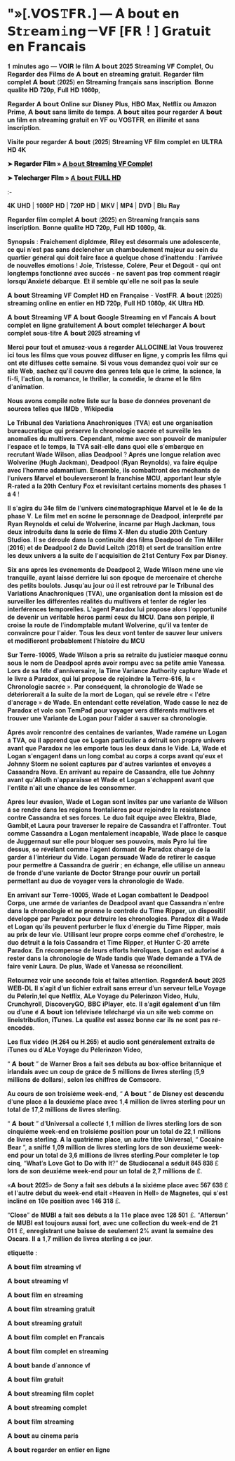 # "»[.𝗩𝗢𝗦𝚃𝗙𝗥．] — 𝗔̀ 𝗯𝗼𝘂𝘁 𝗲𝗻 𝗦𝘁𝚛𝗲𝗮𝗺𝚒𝗻𝗴－𝗩𝗙 [𝗙𝗥！] 𝗚𝗿𝗮𝘁𝘂𝗶𝘁 𝗲𝗻 𝗙𝗿𝗮𝗻𝗰𝗮𝗶𝘀

𝟏 𝐦𝐢𝐧𝐮𝐭𝐞𝐬 𝐚𝐠𝐨 — 𝐕𝐎𝐈𝐑 𝐥𝐞 𝐟𝐢𝐥𝐦 𝗔̀ 𝗯𝗼𝘂𝘁 𝟐𝟎𝟐𝟓 𝐒𝐭𝐫𝐞𝐚𝐦𝐢𝐧𝐠 𝐕𝐅 𝐂𝐨𝐦𝐩𝐥𝐞𝐭, 𝐎𝐮 𝐑𝐞𝐠𝐚𝐫𝐝𝐞𝐫 𝐝𝐞𝐬 𝐅𝐢𝐥𝐦𝐬 𝐝𝐞 𝗔̀ 𝗯𝗼𝘂𝘁 𝐞𝐧 𝐬𝐭𝐫𝐞𝐚𝐦𝐢𝐧𝐠 𝐠𝐫𝐚𝐭𝐮𝐢𝐭. 𝐑𝐞𝐠𝐚𝐫𝐝𝐞𝐫 𝐟𝐢𝐥𝐦 𝐜𝐨𝐦𝐩𝐥𝐞𝐭 𝗔̀ 𝗯𝗼𝘂𝘁 (𝟐𝟎𝟐𝟓) 𝐞𝐧 𝐒𝐭𝐫𝐞𝐚𝐦𝐢𝐧𝐠 𝐟𝐫𝐚𝐧𝐜̧𝐚𝐢𝐬 𝐬𝐚𝐧𝐬 𝐢𝐧𝐬𝐜𝐫𝐢𝐩𝐭𝐢𝐨𝐧. 𝐁𝐨𝐧𝐧𝐞 𝐪𝐮𝐚𝐥𝐢𝐭𝐞 𝐇𝐃 𝟕𝟐𝟎𝐩, 𝐅𝐮𝐥𝐥 𝐇𝐃 𝟏𝟎𝟖𝟎𝐩,

𝐑𝐞𝐠𝐚𝐫𝐝𝐞𝐫 𝗔̀ 𝗯𝗼𝘂𝘁 𝐎𝐧𝐥𝐢𝐧𝐞 𝐬𝐮𝐫 𝐃𝐢𝐬𝐧𝐞𝐲 𝐏𝐥𝐮𝐬, 𝐇𝐁𝐎 𝐌𝐚𝐱, 𝐍𝐞𝐭𝐟𝐥𝐢𝐱 𝐨𝐮 𝐀𝐦𝐚𝐳𝐨𝐧 𝐏𝐫𝐢𝐦𝐞, 𝗔̀ 𝗯𝗼𝘂𝘁 𝐬𝐚𝐧𝐬 𝐥𝐢𝐦𝐢𝐭𝐞 𝐝𝐞 𝐭𝐞𝐦𝐩𝐬. 𝗔̀ 𝗯𝗼𝘂𝘁 𝐬𝐢𝐭𝐞𝐬 𝐩𝐨𝐮𝐫 𝐫𝐞𝐠𝐚𝐫𝐝𝐞𝐫 𝗔̀ 𝗯𝗼𝘂𝘁 𝐮𝐧 𝐟𝐢𝐥𝐦 𝐞𝐧 𝐬𝐭𝐫𝐞𝐚𝐦𝐢𝐧𝐠 𝐠𝐫𝐚𝐭𝐮𝐢𝐭 𝐞𝐧 𝐕𝐅 𝐨𝐮 𝐕𝐎𝐒𝐓𝐅𝐑, 𝐞𝐧 𝐢𝐥𝐥𝐢𝐦𝐢𝐭𝐞́ 𝐞𝐭 𝐬𝐚𝐧𝐬 𝐢𝐧𝐬𝐜𝐫𝐢𝐩𝐭𝐢𝐨𝐧.

𝐕𝐢𝐬𝐢𝐭𝐞 𝐩𝐨𝐮𝐫 𝐫𝐞𝐠𝐚𝐫𝐝𝐞𝐫 𝗔̀ 𝗯𝗼𝘂𝘁 (𝟐𝟎𝟐𝟓) 𝐒𝐭𝐫𝐞𝐚𝐦𝐢𝐧𝐠 𝐕𝐅 𝐟𝐢𝐥𝐦 𝐜𝐨𝐦𝐩𝐥𝐞𝐭 𝐞𝐧 𝐔𝐋𝐓𝐑𝐀 𝐇𝐃 𝟒𝐊

**➤ 𝐑𝐞𝐠𝐚𝐫𝐝𝐞𝐫 𝐅𝐢𝐥𝐦 » [𝗔̀ 𝗯𝗼𝘂𝘁 𝐒𝐭𝐫𝐞𝐚𝐦𝐢𝐧𝐠 𝐕𝐅 𝐂𝐨𝐦𝐩𝐥𝐞𝐭](https://t.co/lz8lwxPU7K)**

**➤ 𝐓𝐞𝐥𝐞𝐜𝐡𝐚𝐫𝐠𝐞𝐫 𝐅𝐢𝐥𝐦 » [𝗔̀ 𝗯𝗼𝘂𝘁 𝐅𝐔𝐋𝐋 𝐇𝐃](https://t.co/lz8lwxPU7K)**

:-

𝟒𝐊 𝐔𝐇𝐃 | 𝟏𝟎𝟖𝟎𝐏 𝐇𝐃 | 𝟕𝟐𝟎𝐏 𝐇𝐃 | 𝐌𝐊𝐕 | 𝐌𝐏𝟒 | 𝐃𝐕𝐃 | 𝐁𝐥𝐮 𝐑𝐚𝐲

𝐑𝐞𝐠𝐚𝐫𝐝𝐞𝐫 𝐟𝐢𝐥𝐦 𝐜𝐨𝐦𝐩𝐥𝐞𝐭 𝗔̀ 𝗯𝗼𝘂𝘁 (𝟐𝟎𝟐𝟓) 𝐞𝐧 𝐒𝐭𝐫𝐞𝐚𝐦𝐢𝐧𝐠 𝐟𝐫𝐚𝐧𝐜̧𝐚𝐢𝐬 𝐬𝐚𝐧𝐬 𝐢𝐧𝐬𝐜𝐫𝐢𝐩𝐭𝐢𝐨𝐧. 𝐁𝐨𝐧𝐧𝐞 𝐪𝐮𝐚𝐥𝐢𝐭𝐞 𝐇𝐃 𝟕𝟐𝟎𝐩, 𝐅𝐮𝐥𝐥 𝐇𝐃 𝟏𝟎𝟖𝟎𝐩, 𝟒𝐤.

𝐒𝐲𝐧𝐨𝐩𝐬𝐢𝐬 : 𝐅𝐫𝐚𝐢𝐜𝐡𝐞𝐦𝐞𝐧𝐭 𝐝𝐢𝐩𝐥𝐨̂𝐦𝐞́𝐞, 𝐑𝐢𝐥𝐞𝐲 𝐞𝐬𝐭 𝐝𝐞́𝐬𝐨𝐫𝐦𝐚𝐢𝐬 𝐮𝐧𝐞 𝐚𝐝𝐨𝐥𝐞𝐬𝐜𝐞𝐧𝐭𝐞, 𝐜𝐞 𝐪𝐮𝐢 𝐧’𝐞𝐬𝐭 𝐩𝐚𝐬 𝐬𝐚𝐧𝐬 𝐝𝐞́𝐜𝐥𝐞𝐧𝐜𝐡𝐞𝐫 𝐮𝐧 𝐜𝐡𝐚𝐦𝐛𝐨𝐮𝐥𝐞𝐦𝐞𝐧𝐭 𝐦𝐚𝐣𝐞𝐮𝐫 𝐚𝐮 𝐬𝐞𝐢𝐧 𝐝𝐮 𝐪𝐮𝐚𝐫𝐭𝐢𝐞𝐫 𝐠𝐞́𝐧𝐞́𝐫𝐚𝐥 𝐪𝐮𝐢 𝐝𝐨𝐢𝐭 𝐟𝐚𝐢𝐫𝐞 𝐟𝐚𝐜𝐞 𝐚̀ 𝐪𝐮𝐞𝐥𝐪𝐮𝐞 𝐜𝐡𝐨𝐬𝐞 𝐝’𝐢𝐧𝐚𝐭𝐭𝐞𝐧𝐝𝐮 : 𝐥’𝐚𝐫𝐫𝐢𝐯𝐞́𝐞 𝐝𝐞 𝐧𝐨𝐮𝐯𝐞𝐥𝐥𝐞𝐬 𝐞́𝐦𝐨𝐭𝐢𝐨𝐧𝐬 ! 𝐉𝐨𝐢𝐞, 𝐓𝐫𝐢𝐬𝐭𝐞𝐬𝐬𝐞, 𝐂𝐨𝐥𝐞̀𝐫𝐞, 𝐏𝐞𝐮𝐫 𝐞𝐭 𝐃𝐞́𝐠𝐨𝐮̂𝐭 - 𝐪𝐮𝐢 𝐨𝐧𝐭 𝐥𝐨𝐧𝐠𝐭𝐞𝐦𝐩𝐬 𝐟𝐨𝐧𝐜𝐭𝐢𝐨𝐧𝐧𝐞́ 𝐚𝐯𝐞𝐜 𝐬𝐮𝐜𝐜𝐞̀𝐬 - 𝐧𝐞 𝐬𝐚𝐯𝐞𝐧𝐭 𝐩𝐚𝐬 𝐭𝐫𝐨𝐩 𝐜𝐨𝐦𝐦𝐞𝐧𝐭 𝐫𝐞́𝐚𝐠𝐢𝐫 𝐥𝐨𝐫𝐬𝐪𝐮’𝐀𝐧𝐱𝐢𝐞́𝐭𝐞́ 𝐝𝐞́𝐛𝐚𝐫𝐪𝐮𝐞. 𝐄𝐭 𝐢𝐥 𝐬𝐞𝐦𝐛𝐥𝐞 𝐪𝐮'𝐞𝐥𝐥𝐞 𝐧𝐞 𝐬𝐨𝐢𝐭 𝐩𝐚𝐬 𝐥𝐚 𝐬𝐞𝐮𝐥𝐞

𝗔̀ 𝗯𝗼𝘂𝘁 𝐒𝐭𝐫𝐞𝐚𝐦𝐢𝐧𝐠 𝐕𝐅 𝐂𝐨𝐦𝐩𝐥𝐞𝐭 𝐇𝐃 𝐞𝐧 𝐅𝐫𝐚𝐧𝐜̧𝐚𝐢𝐬𝐞 - 𝐕𝐨𝐬𝐭𝐅𝐑. 𝗔̀ 𝗯𝗼𝘂𝘁 (𝟐𝟎𝟐𝟓) 𝐬𝐭𝐫𝐞𝐚𝐦𝐢𝐧𝐠 𝐨𝐧𝐥𝐢𝐧𝐞 𝐞𝐧 𝐞𝐧𝐭𝐢𝐞𝐫 𝐞𝐧 𝐇𝐃 𝟕𝟐𝟎𝐩, 𝐅𝐮𝐥𝐥 𝐇𝐃 𝟏𝟎𝟖𝟎𝐩, 𝟒𝐊 𝐔𝐥𝐭𝐫𝐚 𝐇𝐃.

𝗔̀ 𝗯𝗼𝘂𝘁 𝐒𝐭𝐫𝐞𝐚𝐦𝐢𝐧𝐠 𝐕𝐅
𝗔̀ 𝗯𝗼𝘂𝘁 𝐆𝐨𝐨𝐠𝐥𝐞 𝐒𝐭𝐫𝐞𝐚𝐦𝐢𝐧𝐠 𝐞𝐧 𝐯𝐟 𝐅𝐚𝐧𝐜𝐚𝐢𝐬
𝗔̀ 𝗯𝗼𝘂𝘁 𝐜𝐨𝐦𝐩𝐥𝐞𝐭 𝐞𝐧 𝐥𝐢𝐠𝐧𝐞 𝐠𝐫𝐚𝐭𝐮𝐢𝐭𝐞𝐦𝐞𝐧𝐭
𝗔̀ 𝗯𝗼𝘂𝘁 𝐜𝐨𝐦𝐩𝐥𝐞𝐭 𝐭𝐞́𝐥𝐞́𝐜𝐡𝐚𝐫𝐠𝐞𝐫
𝗔̀ 𝗯𝗼𝘂𝘁 𝐜𝐨𝐦𝐩𝐥𝐞𝐭 𝐬𝐨𝐮𝐬-𝐭𝐢𝐭𝐫𝐞
𝗔̀ 𝗯𝗼𝘂𝘁 𝟐𝟎𝟐𝟓 𝐬𝐭𝐫𝐞𝐚𝐦𝐢𝐧𝐠 𝐯𝐟

𝐌𝐞𝐫𝐜𝐢 𝐩𝐨𝐮𝐫 𝐭𝐨𝐮𝐭 𝐞𝐭 𝐚𝐦𝐮𝐬𝐞𝐳-𝐯𝐨𝐮𝐬 𝐚̀ 𝐫𝐞𝐠𝐚𝐫𝐝𝐞𝐫 𝐀𝐋𝐋𝐎𝐂𝐈𝐍𝐄.𝐥𝐚𝐭
𝐕𝐨𝐮𝐬 𝐭𝐫𝐨𝐮𝐯𝐞𝐫𝐞𝐳 𝐢𝐜𝐢 𝐭𝐨𝐮𝐬 𝐥𝐞𝐬 𝐟𝐢𝐥𝐦𝐬 𝐪𝐮𝐞 𝐯𝐨𝐮𝐬 𝐩𝐨𝐮𝐯𝐞𝐳 𝐝𝐢𝐟𝐟𝐮𝐬𝐞𝐫 𝐞𝐧 𝐥𝐢𝐠𝐧𝐞, 𝐲 𝐜𝐨𝐦𝐩𝐫𝐢𝐬 𝐥𝐞𝐬 𝐟𝐢𝐥𝐦𝐬 𝐪𝐮𝐢 𝐨𝐧𝐭 𝐞́𝐭𝐞́ 𝐝𝐢𝐟𝐟𝐮𝐬𝐞́𝐬 𝐜𝐞𝐭𝐭𝐞 𝐬𝐞𝐦𝐚𝐢𝐧𝐞. 𝐒𝐢 𝐯𝐨𝐮𝐬 𝐯𝐨𝐮𝐬 𝐝𝐞𝐦𝐚𝐧𝐝𝐞𝐳 𝐪𝐮𝐨𝐢 𝐯𝐨𝐢𝐫 𝐬𝐮𝐫 𝐜𝐞 𝐬𝐢𝐭𝐞 𝐖𝐞𝐛, 𝐬𝐚𝐜𝐡𝐞𝐳 𝐪𝐮'𝐢𝐥 𝐜𝐨𝐮𝐯𝐫𝐞 𝐝𝐞𝐬 𝐠𝐞𝐧𝐫𝐞𝐬 𝐭𝐞𝐥𝐬 𝐪𝐮𝐞 𝐥𝐞 𝐜𝐫𝐢𝐦𝐞, 𝐥𝐚 𝐬𝐜𝐢𝐞𝐧𝐜𝐞, 𝐥𝐚 𝐟𝐢-𝐟𝐢, 𝐥'𝐚𝐜𝐭𝐢𝐨𝐧, 𝐥𝐚 𝐫𝐨𝐦𝐚𝐧𝐜𝐞, 𝐥𝐞 𝐭𝐡𝐫𝐢𝐥𝐥𝐞𝐫, 𝐥𝐚 𝐜𝐨𝐦𝐞́𝐝𝐢𝐞, 𝐥𝐞 𝐝𝐫𝐚𝐦𝐞 𝐞𝐭 𝐥𝐞 𝐟𝐢𝐥𝐦 𝐝'𝐚𝐧𝐢𝐦𝐚𝐭𝐢𝐨𝐧.

𝐍𝐨𝐮𝐬 𝐚𝐯𝐨𝐧𝐬 𝐜𝐨𝐦𝐩𝐢𝐥𝐞́ 𝐧𝐨𝐭𝐫𝐞 𝐥𝐢𝐬𝐭𝐞 𝐬𝐮𝐫 𝐥𝐚 𝐛𝐚𝐬𝐞 𝐝𝐞 𝐝𝐨𝐧𝐧𝐞́𝐞𝐬 𝐩𝐫𝐨𝐯𝐞𝐧𝐚𝐧𝐭 𝐝𝐞 𝐬𝐨𝐮𝐫𝐜𝐞𝐬 𝐭𝐞𝐥𝐥𝐞𝐬 𝐪𝐮𝐞 𝐈𝐌𝐃𝐛 , 𝐖𝐢𝐤𝐢𝐩𝐞𝐝𝐢𝐚

𝐋𝐞 𝐓𝐫𝐢𝐛𝐮𝐧𝐚𝐥 𝐝𝐞𝐬 𝐕𝐚𝐫𝐢𝐚𝐭𝐢𝐨𝐧𝐬 𝐀𝐧𝐚𝐜𝐡𝐫𝐨𝐧𝐢𝐪𝐮𝐞𝐬 (𝐓𝐕𝐀) 𝐞𝐬𝐭 𝐮𝐧𝐞 𝐨𝐫𝐠𝐚𝐧𝐢𝐬𝐚𝐭𝐢𝐨𝐧 𝐛𝐮𝐫𝐞𝐚𝐮𝐜𝐫𝐚𝐭𝐢𝐪𝐮𝐞 𝐪𝐮𝐢 𝐩𝐫𝐞́𝐬𝐞𝐫𝐯𝐞 𝐥𝐚 𝐜𝐡𝐫𝐨𝐧𝐨𝐥𝐨𝐠𝐢𝐞 𝐬𝐚𝐜𝐫𝐞́𝐞 𝐞𝐭 𝐬𝐮𝐫𝐯𝐞𝐢𝐥𝐥𝐞 𝐥𝐞𝐬 𝐚𝐧𝐨𝐦𝐚𝐥𝐢𝐞𝐬 𝐝𝐮 𝐦𝐮𝐥𝐭𝐢𝐯𝐞𝐫𝐬. 𝐂𝐞𝐩𝐞𝐧𝐝𝐚𝐧𝐭, 𝐦𝐞̂𝐦𝐞 𝐚𝐯𝐞𝐜 𝐬𝐨𝐧 𝐩𝐨𝐮𝐯𝐨𝐢𝐫 𝐝𝐞 𝐦𝐚𝐧𝐢𝐩𝐮𝐥𝐞𝐫 𝐥’𝐞𝐬𝐩𝐚𝐜𝐞 𝐞𝐭 𝐥𝐞 𝐭𝐞𝐦𝐩𝐬, 𝐥𝐚 𝐓𝐕𝐀 𝐬𝐚𝐢𝐭-𝐞𝐥𝐥𝐞 𝐝𝐚𝐧𝐬 𝐪𝐮𝐨𝐢 𝐞𝐥𝐥𝐞 𝐬’𝐞𝐦𝐛𝐚𝐫𝐪𝐮𝐞 𝐞𝐧 𝐫𝐞𝐜𝐫𝐮𝐭𝐚𝐧𝐭 𝐖𝐚𝐝𝐞 𝐖𝐢𝐥𝐬𝐨𝐧, 𝐚𝐥𝐢𝐚𝐬 𝐃𝐞𝐚𝐝𝐩𝐨𝐨𝐥 ? 𝐀𝐩𝐫𝐞̀𝐬 𝐮𝐧𝐞 𝐥𝐨𝐧𝐠𝐮𝐞 𝐫𝐞𝐥𝐚𝐭𝐢𝐨𝐧 𝐚𝐯𝐞𝐜 𝐖𝐨𝐥𝐯𝐞𝐫𝐢𝐧𝐞 (𝐇𝐮𝐠𝐡 𝐉𝐚𝐜𝐤𝐦𝐚𝐧), 𝐃𝐞𝐚𝐝𝐩𝐨𝐨𝐥 (𝐑𝐲𝐚𝐧 𝐑𝐞𝐲𝐧𝐨𝐥𝐝𝐬), 𝐯𝐚 𝐟𝐚𝐢𝐫𝐞 𝐞́𝐪𝐮𝐢𝐩𝐞 𝐚𝐯𝐞𝐜 𝐥’𝐡𝐨𝐦𝐦𝐞 𝐚𝐝𝐚𝐦𝐚𝐧𝐭𝐢𝐮𝐦. 𝐄𝐧𝐬𝐞𝐦𝐛𝐥𝐞, 𝐢𝐥𝐬 𝐜𝐨𝐦𝐛𝐚𝐭𝐭𝐫𝐨𝐧𝐭 𝐝𝐞𝐬 𝐦𝐞́𝐜𝐡𝐚𝐧𝐭𝐬 𝐝𝐞 𝐥’𝐮𝐧𝐢𝐯𝐞𝐫𝐬 𝐌𝐚𝐫𝐯𝐞𝐥 𝐞𝐭 𝐛𝐨𝐮𝐥𝐞𝐯𝐞𝐫𝐬𝐞𝐫𝐨𝐧𝐭 𝐥𝐚 𝐟𝐫𝐚𝐧𝐜𝐡𝐢𝐬𝐞 𝐌𝐂𝐔, 𝐚𝐩𝐩𝐨𝐫𝐭𝐚𝐧𝐭 𝐥𝐞𝐮𝐫 𝐬𝐭𝐲𝐥𝐞 𝐑-𝐫𝐚𝐭𝐞𝐝 𝐚̀ 𝐥𝐚 𝟐𝟎𝐭𝐡 𝐂𝐞𝐧𝐭𝐮𝐫𝐲 𝐅𝐨𝐱 𝐞𝐭 𝐫𝐞𝐯𝐢𝐬𝐢𝐭𝐚𝐧𝐭 𝐜𝐞𝐫𝐭𝐚𝐢𝐧𝐬 𝐦𝐨𝐦𝐞𝐧𝐭𝐬 𝐝𝐞𝐬 𝐩𝐡𝐚𝐬𝐞𝐬 𝟏 𝐚̀ 𝟒 !

𝐈𝐥 𝐬'𝐚𝐠𝐢𝐫𝐚 𝐝𝐮 𝟑𝟒𝐞 𝐟𝐢𝐥𝐦 𝐝𝐞 𝐥'𝐮𝐧𝐢𝐯𝐞𝐫𝐬 𝐜𝐢𝐧𝐞́𝐦𝐚𝐭𝐨𝐠𝐫𝐚𝐩𝐡𝐢𝐪𝐮𝐞 𝐌𝐚𝐫𝐯𝐞𝐥 𝐞𝐭 𝐥𝐞 𝟒𝐞 𝐝𝐞 𝐥𝐚 𝐩𝐡𝐚𝐬𝐞 𝐕. 𝐋𝐞 𝐟𝐢𝐥𝐦 𝐦𝐞𝐭 𝐞𝐧 𝐬𝐜𝐞̀𝐧𝐞 𝐥𝐞 𝐩𝐞𝐫𝐬𝐨𝐧𝐧𝐚𝐠𝐞 𝐝𝐞 𝐃𝐞𝐚𝐝𝐩𝐨𝐨𝐥, 𝐢𝐧𝐭𝐞𝐫𝐩𝐫𝐞́𝐭𝐞́ 𝐩𝐚𝐫 𝐑𝐲𝐚𝐧 𝐑𝐞𝐲𝐧𝐨𝐥𝐝𝐬 𝐞𝐭 𝐜𝐞𝐥𝐮𝐢 𝐝𝐞 𝐖𝐨𝐥𝐯𝐞𝐫𝐢𝐧𝐞, 𝐢𝐧𝐜𝐚𝐫𝐧𝐞́ 𝐩𝐚𝐫 𝐇𝐮𝐠𝐡 𝐉𝐚𝐜𝐤𝐦𝐚𝐧, 𝐭𝐨𝐮𝐬 𝐝𝐞𝐮𝐱 𝐢𝐧𝐭𝐫𝐨𝐝𝐮𝐢𝐭𝐬 𝐝𝐚𝐧𝐬 𝐥𝐚 𝐬𝐞́𝐫𝐢𝐞 𝐝𝐞 𝐟𝐢𝐥𝐦𝐬 𝐗-𝐌𝐞𝐧 𝐝𝐮 𝐬𝐭𝐮𝐝𝐢𝐨 𝟐𝟎𝐭𝐡 𝐂𝐞𝐧𝐭𝐮𝐫𝐲 𝐒𝐭𝐮𝐝𝐢𝐨𝐬. 𝐈𝐥 𝐬𝐞 𝐝𝐞́𝐫𝐨𝐮𝐥𝐞 𝐝𝐚𝐧𝐬 𝐥𝐚 𝐜𝐨𝐧𝐭𝐢𝐧𝐮𝐢𝐭𝐞́ 𝐝𝐞𝐬 𝐟𝐢𝐥𝐦𝐬 𝐃𝐞𝐚𝐝𝐩𝐨𝐨𝐥 𝐝𝐞 𝐓𝐢𝐦 𝐌𝐢𝐥𝐥𝐞𝐫 (𝟐𝟎𝟏𝟔) 𝐞𝐭 𝐝𝐞 𝐃𝐞𝐚𝐝𝐩𝐨𝐨𝐥 𝟐 𝐝𝐞 𝐃𝐚𝐯𝐢𝐝 𝐋𝐞𝐢𝐭𝐜𝐡 (𝟐𝟎𝟏𝟖) 𝐞𝐭 𝐬𝐞𝐫𝐭 𝐝𝐞 𝐭𝐫𝐚𝐧𝐬𝐢𝐭𝐢𝐨𝐧 𝐞𝐧𝐭𝐫𝐞 𝐥𝐞𝐬 𝐝𝐞𝐮𝐱 𝐮𝐧𝐢𝐯𝐞𝐫𝐬 𝐚̀ 𝐥𝐚 𝐬𝐮𝐢𝐭𝐞 𝐝𝐞 𝐥'𝐚𝐜𝐪𝐮𝐢𝐬𝐢𝐭𝐢𝐨𝐧 𝐝𝐞 𝟐𝟏𝐬𝐭 𝐂𝐞𝐧𝐭𝐮𝐫𝐲 𝐅𝐨𝐱 𝐩𝐚𝐫 𝐃𝐢𝐬𝐧𝐞𝐲.

𝐒𝐢𝐱 𝐚𝐧𝐬 𝐚𝐩𝐫𝐞̀𝐬 𝐥𝐞𝐬 𝐞́𝐯𝐞́𝐧𝐞𝐦𝐞𝐧𝐭𝐬 𝐝𝐞 𝐃𝐞𝐚𝐝𝐩𝐨𝐨𝐥 𝟐, 𝐖𝐚𝐝𝐞 𝐖𝐢𝐥𝐬𝐨𝐧 𝐦𝐞̀𝐧𝐞 𝐮𝐧𝐞 𝐯𝐢𝐞 𝐭𝐫𝐚𝐧𝐪𝐮𝐢𝐥𝐥𝐞, 𝐚𝐲𝐚𝐧𝐭 𝐥𝐚𝐢𝐬𝐬𝐞́ 𝐝𝐞𝐫𝐫𝐢𝐞̀𝐫𝐞 𝐥𝐮𝐢 𝐬𝐨𝐧 𝐞́𝐩𝐨𝐪𝐮𝐞 𝐝𝐞 𝐦𝐞𝐫𝐜𝐞𝐧𝐚𝐢𝐫𝐞 𝐞𝐭 𝐜𝐡𝐞𝐫𝐜𝐡𝐞 𝐝𝐞𝐬 𝐩𝐞𝐭𝐢𝐭𝐬 𝐛𝐨𝐮𝐥𝐨𝐭𝐬. 𝐉𝐮𝐬𝐪𝐮'𝐚𝐮 𝐣𝐨𝐮𝐫 𝐨𝐮̀ 𝐢𝐥 𝐞𝐬𝐭 𝐫𝐞𝐭𝐫𝐨𝐮𝐯𝐞́ 𝐩𝐚𝐫 𝐥𝐞 𝐓𝐫𝐢𝐛𝐮𝐧𝐚𝐥 𝐝𝐞𝐬 𝐕𝐚𝐫𝐢𝐚𝐭𝐢𝐨𝐧𝐬 𝐀𝐧𝐚𝐜𝐡𝐫𝐨𝐧𝐢𝐪𝐮𝐞𝐬 (𝐓𝐕𝐀), 𝐮𝐧𝐞 𝐨𝐫𝐠𝐚𝐧𝐢𝐬𝐚𝐭𝐢𝐨𝐧 𝐝𝐨𝐧𝐭 𝐥𝐚 𝐦𝐢𝐬𝐬𝐢𝐨𝐧 𝐞𝐬𝐭 𝐝𝐞 𝐬𝐮𝐫𝐯𝐞𝐢𝐥𝐥𝐞𝐫 𝐥𝐞𝐬 𝐝𝐢𝐟𝐟𝐞́𝐫𝐞𝐧𝐭𝐞𝐬 𝐫𝐞́𝐚𝐥𝐢𝐭𝐞́𝐬 𝐝𝐮 𝐦𝐮𝐥𝐭𝐢𝐯𝐞𝐫𝐬 𝐞𝐭 𝐭𝐞𝐧𝐭𝐞𝐫 𝐝𝐞 𝐫𝐞́𝐠𝐥𝐞𝐫 𝐥𝐞𝐬 𝐢𝐧𝐭𝐞𝐫𝐟𝐞́𝐫𝐞𝐧𝐜𝐞𝐬 𝐭𝐞𝐦𝐩𝐨𝐫𝐞𝐥𝐥𝐞𝐬. 𝐋'𝐚𝐠𝐞𝐧𝐭 𝐏𝐚𝐫𝐚𝐝𝐨𝐱 𝐥𝐮𝐢 𝐩𝐫𝐨𝐩𝐨𝐬𝐞 𝐚𝐥𝐨𝐫𝐬 𝐥'𝐨𝐩𝐩𝐨𝐫𝐭𝐮𝐧𝐢𝐭𝐞́ 𝐝𝐞 𝐝𝐞𝐯𝐞𝐧𝐢𝐫 𝐮𝐧 𝐯𝐞́𝐫𝐢𝐭𝐚𝐛𝐥𝐞 𝐡𝐞́𝐫𝐨𝐬 𝐩𝐚𝐫𝐦𝐢 𝐜𝐞𝐮𝐱 𝐝𝐮 𝐌𝐂𝐔. 𝐃𝐚𝐧𝐬 𝐬𝐨𝐧 𝐩𝐞́𝐫𝐢𝐩𝐥𝐞, 𝐢𝐥 𝐜𝐫𝐨𝐢𝐬𝐞 𝐥𝐚 𝐫𝐨𝐮𝐭𝐞 𝐝𝐞 𝐥'𝐢𝐧𝐝𝐨𝐦𝐩𝐭𝐚𝐛𝐥𝐞 𝐦𝐮𝐭𝐚𝐧𝐭 𝐖𝐨𝐥𝐯𝐞𝐫𝐢𝐧𝐞, 𝐪𝐮'𝐢𝐥 𝐯𝐚 𝐭𝐞𝐧𝐭𝐞𝐫 𝐝𝐞 𝐜𝐨𝐧𝐯𝐚𝐢𝐧𝐜𝐫𝐞 𝐩𝐨𝐮𝐫 𝐥'𝐚𝐢𝐝𝐞𝐫. 𝐓𝐨𝐮𝐬 𝐥𝐞𝐬 𝐝𝐞𝐮𝐱 𝐯𝐨𝐧𝐭 𝐭𝐞𝐧𝐭𝐞𝐫 𝐝𝐞 𝐬𝐚𝐮𝐯𝐞𝐫 𝐥𝐞𝐮𝐫 𝐮𝐧𝐢𝐯𝐞𝐫𝐬 𝐞𝐭 𝐦𝐨𝐝𝐢𝐟𝐢𝐞𝐫𝐨𝐧𝐭 𝐩𝐫𝐨𝐛𝐚𝐛𝐥𝐞𝐦𝐞𝐧𝐭 𝐥'𝐡𝐢𝐬𝐭𝐨𝐢𝐫𝐞 𝐝𝐮 𝐌𝐂𝐔

𝐒𝐮𝐫 𝐓𝐞𝐫𝐫𝐞-𝟏𝟎𝟎𝟎𝟓, 𝐖𝐚𝐝𝐞 𝐖𝐢𝐥𝐬𝐨𝐧 𝐚 𝐩𝐫𝐢𝐬 𝐬𝐚 𝐫𝐞𝐭𝐫𝐚𝐢𝐭𝐞 𝐝𝐮 𝐣𝐮𝐬𝐭𝐢𝐜𝐢𝐞𝐫 𝐦𝐚𝐬𝐪𝐮𝐞́ 𝐜𝐨𝐧𝐧𝐮 𝐬𝐨𝐮𝐬 𝐥𝐞 𝐧𝐨𝐦 𝐝𝐞 𝐃𝐞𝐚𝐝𝐩𝐨𝐨𝐥 𝐚𝐩𝐫𝐞̀𝐬 𝐚𝐯𝐨𝐢𝐫 𝐫𝐨𝐦𝐩𝐮 𝐚𝐯𝐞𝐜 𝐬𝐚 𝐩𝐞𝐭𝐢𝐭𝐞 𝐚𝐦𝐢𝐞 𝐕𝐚𝐧𝐞𝐬𝐬𝐚. 𝐋𝐨𝐫𝐬 𝐝𝐞 𝐬𝐚 𝐟𝐞̂𝐭𝐞 𝐝'𝐚𝐧𝐧𝐢𝐯𝐞𝐫𝐬𝐚𝐢𝐫𝐞, 𝐥𝐚 𝐓𝐢𝐦𝐞 𝐕𝐚𝐫𝐢𝐚𝐧𝐜𝐞 𝐀𝐮𝐭𝐡𝐨𝐫𝐢𝐭𝐲 𝐜𝐚𝐩𝐭𝐮𝐫𝐞 𝐖𝐚𝐝𝐞 𝐞𝐭 𝐥𝐞 𝐥𝐢𝐯𝐫𝐞 𝐚̀ 𝐏𝐚𝐫𝐚𝐝𝐨𝐱, 𝐪𝐮𝐢 𝐥𝐮𝐢 𝐩𝐫𝐨𝐩𝐨𝐬𝐞 𝐝𝐞 𝐫𝐞𝐣𝐨𝐢𝐧𝐝𝐫𝐞 𝐥𝐚 𝐓𝐞𝐫𝐫𝐞-𝟔𝟏𝟔, 𝐥𝐚 « 𝐂𝐡𝐫𝐨𝐧𝐨𝐥𝐨𝐠𝐢𝐞 𝐬𝐚𝐜𝐫𝐞́𝐞 ». 𝐏𝐚𝐫 𝐜𝐨𝐧𝐬𝐞́𝐪𝐮𝐞𝐧𝐭, 𝐥𝐚 𝐜𝐡𝐫𝐨𝐧𝐨𝐥𝐨𝐠𝐢𝐞 𝐝𝐞 𝐖𝐚𝐝𝐞 𝐬𝐞 𝐝𝐞́𝐭𝐞́𝐫𝐢𝐨𝐫𝐞𝐫𝐚𝐢𝐭 𝐚̀ 𝐥𝐚 𝐬𝐮𝐢𝐭𝐞 𝐝𝐞 𝐥𝐚 𝐦𝐨𝐫𝐭 𝐝𝐞 𝐋𝐨𝐠𝐚𝐧, 𝐪𝐮𝐢 𝐬𝐞 𝐫𝐞́𝐯𝐞̀𝐥𝐞 𝐞̂𝐭𝐫𝐞 « 𝐥'𝐞̂𝐭𝐫𝐞 𝐝'𝐚𝐧𝐜𝐫𝐚𝐠𝐞 » 𝐝𝐞 𝐖𝐚𝐝𝐞. 𝐄𝐧 𝐞𝐧𝐭𝐞𝐧𝐝𝐚𝐧𝐭 𝐜𝐞𝐭𝐭𝐞 𝐫𝐞́𝐯𝐞́𝐥𝐚𝐭𝐢𝐨𝐧, 𝐖𝐚𝐝𝐞 𝐜𝐚𝐬𝐬𝐞 𝐥𝐞 𝐧𝐞𝐳 𝐝𝐞 𝐏𝐚𝐫𝐚𝐝𝐨𝐱 𝐞𝐭 𝐯𝐨𝐥𝐞 𝐬𝐨𝐧 𝐓𝐞𝐦𝐏𝐚𝐝 𝐩𝐨𝐮𝐫 𝐯𝐨𝐲𝐚𝐠𝐞𝐫 𝐯𝐞𝐫𝐬 𝐝𝐢𝐟𝐟𝐞́𝐫𝐞𝐧𝐭𝐬 𝐦𝐮𝐥𝐭𝐢𝐯𝐞𝐫𝐬 𝐞𝐭 𝐭𝐫𝐨𝐮𝐯𝐞𝐫 𝐮𝐧𝐞 𝐕𝐚𝐫𝐢𝐚𝐧𝐭𝐞 𝐝𝐞 𝐋𝐨𝐠𝐚𝐧 𝐩𝐨𝐮𝐫 𝐥'𝐚𝐢𝐝𝐞𝐫 𝐚̀ 𝐬𝐚𝐮𝐯𝐞𝐫 𝐬𝐚 𝐜𝐡𝐫𝐨𝐧𝐨𝐥𝐨𝐠𝐢𝐞.

𝐀𝐩𝐫𝐞̀𝐬 𝐚𝐯𝐨𝐢𝐫 𝐫𝐞𝐧𝐜𝐨𝐧𝐭𝐫𝐞́ 𝐝𝐞𝐬 𝐜𝐞𝐧𝐭𝐚𝐢𝐧𝐞𝐬 𝐝𝐞 𝐯𝐚𝐫𝐢𝐚𝐧𝐭𝐞𝐬, 𝐖𝐚𝐝𝐞 𝐫𝐚𝐦𝐞̀𝐧𝐞 𝐮𝐧 𝐋𝐨𝐠𝐚𝐧 𝐚̀ 𝐓𝐕𝐀, 𝐨𝐮̀ 𝐢𝐥 𝐚𝐩𝐩𝐫𝐞𝐧𝐝 𝐪𝐮𝐞 𝐜𝐞 𝐋𝐨𝐠𝐚𝐧 𝐩𝐚𝐫𝐭𝐢𝐜𝐮𝐥𝐢𝐞𝐫 𝐚 𝐝𝐞́𝐭𝐫𝐮𝐢𝐭 𝐬𝐨𝐧 𝐩𝐫𝐨𝐩𝐫𝐞 𝐮𝐧𝐢𝐯𝐞𝐫𝐬 𝐚𝐯𝐚𝐧𝐭 𝐪𝐮𝐞 𝐏𝐚𝐫𝐚𝐝𝐨𝐱 𝐧𝐞 𝐥𝐞𝐬 𝐞𝐦𝐩𝐨𝐫𝐭𝐞 𝐭𝐨𝐮𝐬 𝐥𝐞𝐬 𝐝𝐞𝐮𝐱 𝐝𝐚𝐧𝐬 𝐥𝐞 𝐕𝐢𝐝𝐞. 𝐋𝐚̀, 𝐖𝐚𝐝𝐞 𝐞𝐭 𝐋𝐨𝐠𝐚𝐧 𝐬'𝐞𝐧𝐠𝐚𝐠𝐞𝐧𝐭 𝐝𝐚𝐧𝐬 𝐮𝐧 𝐥𝐨𝐧𝐠 𝐜𝐨𝐦𝐛𝐚𝐭 𝐚𝐮 𝐜𝐨𝐫𝐩𝐬 𝐚̀ 𝐜𝐨𝐫𝐩𝐬 𝐚𝐯𝐚𝐧𝐭 𝐪𝐮'𝐞𝐮𝐱 𝐞𝐭 𝐉𝐨𝐡𝐧𝐧𝐲 𝐒𝐭𝐨𝐫𝐦 𝐧𝐞 𝐬𝐨𝐢𝐞𝐧𝐭 𝐜𝐚𝐩𝐭𝐮𝐫𝐞́𝐬 𝐩𝐚𝐫 𝐝'𝐚𝐮𝐭𝐫𝐞𝐬 𝐯𝐚𝐫𝐢𝐚𝐧𝐭𝐞𝐬 𝐞𝐭 𝐞𝐧𝐯𝐨𝐲𝐞́𝐬 𝐚̀ 𝐂𝐚𝐬𝐬𝐚𝐧𝐝𝐫𝐚 𝐍𝐨𝐯𝐚. 𝐄𝐧 𝐚𝐫𝐫𝐢𝐯𝐚𝐧𝐭 𝐚𝐮 𝐫𝐞𝐩𝐚𝐢𝐫𝐞 𝐝𝐞 𝐂𝐚𝐬𝐬𝐚𝐧𝐝𝐫𝐚, 𝐞𝐥𝐥𝐞 𝐭𝐮𝐞 𝐉𝐨𝐡𝐧𝐧𝐲 𝐚𝐯𝐚𝐧𝐭 𝐪𝐮'𝐀𝐥𝐢𝐨𝐭𝐡 𝐧'𝐚𝐩𝐩𝐚𝐫𝐚𝐢𝐬𝐬𝐞 𝐞𝐭 𝐖𝐚𝐝𝐞 𝐞𝐭 𝐋𝐨𝐠𝐚𝐧 𝐬'𝐞́𝐜𝐡𝐚𝐩𝐩𝐞𝐧𝐭 𝐚𝐯𝐚𝐧𝐭 𝐪𝐮𝐞 𝐥'𝐞𝐧𝐭𝐢𝐭𝐞́ 𝐧'𝐚𝐢𝐭 𝐮𝐧𝐞 𝐜𝐡𝐚𝐧𝐜𝐞 𝐝𝐞 𝐥𝐞𝐬 𝐜𝐨𝐧𝐬𝐨𝐦𝐦𝐞𝐫.

𝐀𝐩𝐫𝐞̀𝐬 𝐥𝐞𝐮𝐫 𝐞́𝐯𝐚𝐬𝐢𝐨𝐧, 𝐖𝐚𝐝𝐞 𝐞𝐭 𝐋𝐨𝐠𝐚𝐧 𝐬𝐨𝐧𝐭 𝐢𝐧𝐯𝐢𝐭𝐞́𝐬 𝐩𝐚𝐫 𝐮𝐧𝐞 𝐯𝐚𝐫𝐢𝐚𝐧𝐭𝐞 𝐝𝐞 𝐖𝐢𝐥𝐬𝐨𝐧 𝐚̀ 𝐬𝐞 𝐫𝐞𝐧𝐝𝐫𝐞 𝐝𝐚𝐧𝐬 𝐥𝐞𝐬 𝐫𝐞́𝐠𝐢𝐨𝐧𝐬 𝐟𝐫𝐨𝐧𝐭𝐚𝐥𝐢𝐞̀𝐫𝐞𝐬 𝐩𝐨𝐮𝐫 𝐫𝐞𝐣𝐨𝐢𝐧𝐝𝐫𝐞 𝐥𝐚 𝐫𝐞́𝐬𝐢𝐬𝐭𝐚𝐧𝐜𝐞 𝐜𝐨𝐧𝐭𝐫𝐞 𝐂𝐚𝐬𝐬𝐚𝐧𝐝𝐫𝐚 𝐞𝐭 𝐬𝐞𝐬 𝐟𝐨𝐫𝐜𝐞𝐬. 𝐋𝐞 𝐝𝐮𝐨 𝐟𝐚𝐢𝐭 𝐞́𝐪𝐮𝐢𝐩𝐞 𝐚𝐯𝐞𝐜 𝐄𝐥𝐞𝐤𝐭𝐫𝐚, 𝐁𝐥𝐚𝐝𝐞, 𝐆𝐚𝐦𝐛𝐢𝐭,𝐞𝐭 𝐋𝐚𝐮𝐫𝐚 𝐩𝐨𝐮𝐫 𝐭𝐫𝐚𝐯𝐞𝐫𝐬𝐞𝐫 𝐥𝐞 𝐫𝐞𝐩𝐚𝐢𝐫𝐞 𝐝𝐞 𝐂𝐚𝐬𝐬𝐚𝐧𝐝𝐫𝐚 𝐞𝐭 𝐥'𝐚𝐟𝐟𝐫𝐨𝐧𝐭𝐞𝐫. 𝐓𝐨𝐮𝐭 𝐜𝐨𝐦𝐦𝐞 𝐂𝐚𝐬𝐬𝐚𝐧𝐝𝐫𝐚 𝐚 𝐋𝐨𝐠𝐚𝐧 𝐦𝐞𝐧𝐭𝐚𝐥𝐞𝐦𝐞𝐧𝐭 𝐢𝐧𝐜𝐚𝐩𝐚𝐛𝐥𝐞, 𝐖𝐚𝐝𝐞 𝐩𝐥𝐚𝐜𝐞 𝐥𝐞 𝐜𝐚𝐬𝐪𝐮𝐞 𝐝𝐞 𝐉𝐮𝐠𝐠𝐞𝐫𝐧𝐚𝐮𝐭 𝐬𝐮𝐫 𝐞𝐥𝐥𝐞 𝐩𝐨𝐮𝐫 𝐛𝐥𝐨𝐪𝐮𝐞𝐫 𝐬𝐞𝐬 𝐩𝐨𝐮𝐯𝐨𝐢𝐫𝐬, 𝐦𝐚𝐢𝐬 𝐏𝐲𝐫𝐨 𝐥𝐮𝐢 𝐭𝐢𝐫𝐞 𝐝𝐞𝐬𝐬𝐮𝐬, 𝐬𝐞 𝐫𝐞́𝐯𝐞́𝐥𝐚𝐧𝐭 𝐜𝐨𝐦𝐦𝐞 𝐥'𝐚𝐠𝐞𝐧𝐭 𝐝𝐨𝐫𝐦𝐚𝐧𝐭 𝐝𝐞 𝐏𝐚𝐫𝐚𝐝𝐨𝐱 𝐜𝐡𝐚𝐫𝐠𝐞́ 𝐝𝐞 𝐥𝐚 𝐠𝐚𝐫𝐝𝐞𝐫 𝐚̀ 𝐥'𝐢𝐧𝐭𝐞́𝐫𝐢𝐞𝐮𝐫 𝐝𝐮 𝐕𝐢𝐝𝐞. 𝐋𝐨𝐠𝐚𝐧 𝐩𝐞𝐫𝐬𝐮𝐚𝐝𝐞 𝐖𝐚𝐝𝐞 𝐝𝐞 𝐫𝐞𝐭𝐢𝐫𝐞𝐫 𝐥𝐞 𝐜𝐚𝐬𝐪𝐮𝐞 𝐩𝐨𝐮𝐫 𝐩𝐞𝐫𝐦𝐞𝐭𝐭𝐫𝐞 𝐚̀ 𝐂𝐚𝐬𝐬𝐚𝐧𝐝𝐫𝐚 𝐝𝐞 𝐠𝐮𝐞́𝐫𝐢𝐫 ; 𝐞𝐧 𝐞́𝐜𝐡𝐚𝐧𝐠𝐞, 𝐞𝐥𝐥𝐞 𝐮𝐭𝐢𝐥𝐢𝐬𝐞 𝐮𝐧 𝐚𝐧𝐧𝐞𝐚𝐮 𝐝𝐞 𝐟𝐫𝐨𝐧𝐝𝐞 𝐝'𝐮𝐧𝐞 𝐯𝐚𝐫𝐢𝐚𝐧𝐭𝐞 𝐝𝐞 𝐃𝐨𝐜𝐭𝐨𝐫 𝐒𝐭𝐫𝐚𝐧𝐠𝐞 𝐩𝐨𝐮𝐫 𝐨𝐮𝐯𝐫𝐢𝐫 𝐮𝐧 𝐩𝐨𝐫𝐭𝐚𝐢𝐥 𝐩𝐞𝐫𝐦𝐞𝐭𝐭𝐚𝐧𝐭 𝐚𝐮 𝐝𝐮𝐨 𝐝𝐞 𝐯𝐨𝐲𝐚𝐠𝐞𝐫 𝐯𝐞𝐫𝐬 𝐥𝐚 𝐜𝐡𝐫𝐨𝐧𝐨𝐥𝐨𝐠𝐢𝐞 𝐝𝐞 𝐖𝐚𝐝𝐞.

𝐄𝐧 𝐚𝐫𝐫𝐢𝐯𝐚𝐧𝐭 𝐬𝐮𝐫 𝐓𝐞𝐫𝐫𝐞-𝟏𝟎𝟎𝟎𝟓, 𝐖𝐚𝐝𝐞 𝐞𝐭 𝐋𝐨𝐠𝐚𝐧 𝐜𝐨𝐦𝐛𝐚𝐭𝐭𝐞𝐧𝐭 𝐥𝐞 𝐃𝐞𝐚𝐝𝐩𝐨𝐨𝐥 𝐂𝐨𝐫𝐩𝐬, 𝐮𝐧𝐞 𝐚𝐫𝐦𝐞́𝐞 𝐝𝐞 𝐯𝐚𝐫𝐢𝐚𝐧𝐭𝐞𝐬 𝐝𝐞 𝐃𝐞𝐚𝐝𝐩𝐨𝐨𝐥 𝐚𝐯𝐚𝐧𝐭 𝐪𝐮𝐞 𝐂𝐚𝐬𝐬𝐚𝐧𝐝𝐫𝐚 𝐧'𝐞𝐧𝐭𝐫𝐞 𝐝𝐚𝐧𝐬 𝐥𝐚 𝐜𝐡𝐫𝐨𝐧𝐨𝐥𝐨𝐠𝐢𝐞 𝐞𝐭 𝐧𝐞 𝐩𝐫𝐞𝐧𝐧𝐞 𝐥𝐞 𝐜𝐨𝐧𝐭𝐫𝐨̂𝐥𝐞 𝐝𝐮 𝐓𝐢𝐦𝐞 𝐑𝐢𝐩𝐩𝐞𝐫, 𝐮𝐧 𝐝𝐢𝐬𝐩𝐨𝐬𝐢𝐭𝐢𝐟 𝐝𝐞́𝐯𝐞𝐥𝐨𝐩𝐩𝐞́ 𝐩𝐚𝐫 𝐏𝐚𝐫𝐚𝐝𝐨𝐱 𝐩𝐨𝐮𝐫 𝐝𝐞́𝐭𝐫𝐮𝐢𝐫𝐞 𝐥𝐞𝐬 𝐜𝐡𝐫𝐨𝐧𝐨𝐥𝐨𝐠𝐢𝐞𝐬. 𝐏𝐚𝐫𝐚𝐝𝐨𝐱 𝐝𝐢𝐭 𝐚̀ 𝐖𝐚𝐝𝐞 𝐞𝐭 𝐋𝐨𝐠𝐚𝐧 𝐪𝐮'𝐢𝐥𝐬 𝐩𝐞𝐮𝐯𝐞𝐧𝐭 𝐩𝐞𝐫𝐭𝐮𝐫𝐛𝐞𝐫 𝐥𝐞 𝐟𝐥𝐮𝐱 𝐝'𝐞́𝐧𝐞𝐫𝐠𝐢𝐞 𝐝𝐮 𝐓𝐢𝐦𝐞 𝐑𝐢𝐩𝐩𝐞𝐫, 𝐦𝐚𝐢𝐬 𝐚𝐮 𝐩𝐫𝐢𝐱 𝐝𝐞 𝐥𝐞𝐮𝐫 𝐯𝐢𝐞. 𝐔𝐭𝐢𝐥𝐢𝐬𝐚𝐧𝐭 𝐥𝐞𝐮𝐫 𝐩𝐫𝐨𝐩𝐫𝐞 𝐜𝐨𝐫𝐩𝐬 𝐜𝐨𝐦𝐦𝐞 𝐜𝐡𝐞𝐟 𝐝'𝐨𝐫𝐜𝐡𝐞𝐬𝐭𝐫𝐞, 𝐥𝐞 𝐝𝐮𝐨 𝐝𝐞́𝐭𝐫𝐮𝐢𝐭 𝐚̀ 𝐥𝐚 𝐟𝐨𝐢𝐬 𝐂𝐚𝐬𝐬𝐚𝐧𝐝𝐫𝐚 𝐞𝐭 𝐓𝐢𝐦𝐞 𝐑𝐢𝐩𝐩𝐞𝐫, 𝐞𝐭 𝐇𝐮𝐧𝐭𝐞𝐫 𝐂-𝟐𝟎 𝐚𝐫𝐫𝐞̂𝐭𝐞 𝐏𝐚𝐫𝐚𝐝𝐨𝐱. 𝐄𝐧 𝐫𝐞́𝐜𝐨𝐦𝐩𝐞𝐧𝐬𝐞 𝐝𝐞 𝐥𝐞𝐮𝐫𝐬 𝐞𝐟𝐟𝐨𝐫𝐭𝐬 𝐡𝐞́𝐫𝐨𝐢̈𝐪𝐮𝐞𝐬, 𝐋𝐨𝐠𝐚𝐧 𝐞𝐬𝐭 𝐚𝐮𝐭𝐨𝐫𝐢𝐬𝐞́ 𝐚̀ 𝐫𝐞𝐬𝐭𝐞𝐫 𝐝𝐚𝐧𝐬 𝐥𝐚 𝐜𝐡𝐫𝐨𝐧𝐨𝐥𝐨𝐠𝐢𝐞 𝐝𝐞 𝐖𝐚𝐝𝐞 𝐭𝐚𝐧𝐝𝐢𝐬 𝐪𝐮𝐞 𝐖𝐚𝐝𝐞 𝐝𝐞𝐦𝐚𝐧𝐝𝐞 𝐚̀ 𝐓𝐕𝐀 𝐝𝐞 𝐟𝐚𝐢𝐫𝐞 𝐯𝐞𝐧𝐢𝐫 𝐋𝐚𝐮𝐫𝐚. 𝐃𝐞 𝐩𝐥𝐮𝐬, 𝐖𝐚𝐝𝐞 𝐞𝐭 𝐕𝐚𝐧𝐞𝐬𝐬𝐚 𝐬𝐞 𝐫𝐞́𝐜𝐨𝐧𝐜𝐢𝐥𝐢𝐞𝐧𝐭.

𝐑𝐞𝐭𝐨𝐮𝐫𝐧𝐞𝐳 𝐯𝐨𝐢𝐫 𝐮𝐧𝐞 𝐬𝐞𝐜𝐨𝐧𝐝𝐞 𝐟𝐨𝐢𝐬 𝐞𝐭 𝐟𝐚𝐢𝐭𝐞𝐬 𝐚𝐭𝐭𝐞𝐧𝐭𝐢𝐨𝐧. 𝐑𝐞𝐠𝐚𝐫𝐝𝐞𝐫𝗔̀ 𝗯𝗼𝘂𝘁 𝟐𝟎𝟐𝟓 𝐖𝐄𝐁-𝐃𝐋 𝐈𝐥 𝐬’𝐚𝐠𝐢𝐭 𝐝’𝐮𝐧 𝐟𝐢𝐜𝐡𝐢𝐞𝐫 𝐞𝐱𝐭𝐫𝐚𝐢𝐭 𝐬𝐚𝐧𝐬 𝐞𝐫𝐫𝐞𝐮𝐫 𝐝’𝐮𝐧 𝐬𝐞𝐫𝐯𝐞𝐮𝐫 𝐭𝐞𝐥𝐋𝐞 𝐕𝐨𝐲𝐚𝐠𝐞 𝐝𝐮 𝐏𝐞̀𝐥𝐞𝐫𝐢𝐧,𝐭𝐞𝐥 𝐪𝐮𝐞 𝐍𝐞𝐭𝐟𝐥𝐢𝐱, 𝐀𝐋𝐞 𝐕𝐨𝐲𝐚𝐠𝐞 𝐝𝐮 𝐏𝐞̀𝐥𝐞𝐫𝐢𝐧𝐳𝐨𝐧 𝐕𝐢𝐝𝐞𝐨, 𝐇𝐮𝐥𝐮, 𝐂𝐫𝐮𝐧𝐜𝐡𝐲𝐫𝐨𝐥𝐥, 𝐃𝐢𝐬𝐜𝐨𝐯𝐞𝐫𝐲𝐆𝐎, 𝐁𝐁𝐂 𝐢𝐏𝐥𝐚𝐲𝐞𝐫, 𝐞𝐭𝐜. 𝐈𝐥 𝐬’𝐚𝐠𝐢𝐭 𝐞́𝐠𝐚𝐥𝐞𝐦𝐞𝐧𝐭 𝐝’𝐮𝐧 𝐟𝐢𝐥𝐦 𝐨𝐮 𝐝’𝐮𝐧𝐞 𝐞́ 𝗔̀ 𝗯𝗼𝘂𝘁 𝐢𝐨𝐧 𝐭𝐞́𝐥𝐞́𝐯𝐢𝐬𝐞́𝐞 𝐭𝐞́𝐥𝐞́𝐜𝐡𝐚𝐫𝐠𝐞́ 𝐯𝐢𝐚 𝐮𝐧 𝐬𝐢𝐭𝐞 𝐰𝐞𝐛 𝐜𝐨𝐦𝐦𝐞 𝐨𝐧 𝐥𝐢𝐧𝐞𝐢𝐬𝐭𝐫𝐢𝐛𝐮𝐭𝐢𝐨𝐧, 𝐢𝐓𝐮𝐧𝐞𝐬. 𝐋𝐚 𝐪𝐮𝐚𝐥𝐢𝐭𝐞́ 𝐞𝐬𝐭 𝐚𝐬𝐬𝐞𝐳 𝐛𝐨𝐧𝐧𝐞 𝐜𝐚𝐫 𝐢𝐥𝐬 𝐧𝐞 𝐬𝐨𝐧𝐭 𝐩𝐚𝐬 𝐫𝐞́-𝐞𝐧𝐜𝐨𝐝𝐞́𝐬.

𝐋𝐞𝐬 𝐟𝐥𝐮𝐱 𝐯𝐢𝐝𝐞́𝐨 (𝐇.𝟐𝟔𝟒 𝐨𝐮 𝐇.𝟐𝟔𝟓) 𝐞𝐭 𝐚𝐮𝐝𝐢𝐨 𝐬𝐨𝐧𝐭 𝐠𝐞́𝐧𝐞́𝐫𝐚𝐥𝐞𝐦𝐞𝐧𝐭 𝐞𝐱𝐭𝐫𝐚𝐢𝐭𝐬 𝐝𝐞 𝐢𝐓𝐮𝐧𝐞𝐬 𝐨𝐮 𝐝’𝐀𝐋𝐞 𝐕𝐨𝐲𝐚𝐠𝐞 𝐝𝐮 𝐏𝐞̀𝐥𝐞𝐫𝐢𝐧𝐳𝐨𝐧 𝐕𝐢𝐝𝐞𝐨,

“ 𝗔̀ 𝗯𝗼𝘂𝘁 ” 𝐝𝐞 𝐖𝐚𝐫𝐧𝐞𝐫 𝐁𝐫𝐨𝐬 𝐚 𝐟𝐚𝐢𝐭 𝐬𝐞𝐬 𝐝𝐞́𝐛𝐮𝐭𝐬 𝐚𝐮 𝐛𝐨𝐱-𝐨𝐟𝐟𝐢𝐜𝐞 𝐛𝐫𝐢𝐭𝐚𝐧𝐧𝐢𝐪𝐮𝐞 𝐞𝐭 𝐢𝐫𝐥𝐚𝐧𝐝𝐚𝐢𝐬 𝐚𝐯𝐞𝐜 𝐮𝐧 𝐜𝐨𝐮𝐩 𝐝𝐞 𝐠𝐫𝐚̂𝐜𝐞 𝐝𝐞 𝟓 𝐦𝐢𝐥𝐥𝐢𝐨𝐧𝐬 𝐝𝐞 𝐥𝐢𝐯𝐫𝐞𝐬 𝐬𝐭𝐞𝐫𝐥𝐢𝐧𝐠 (𝟓,𝟗 𝐦𝐢𝐥𝐥𝐢𝐨𝐧𝐬 𝐝𝐞 𝐝𝐨𝐥𝐥𝐚𝐫𝐬), 𝐬𝐞𝐥𝐨𝐧 𝐥𝐞𝐬 𝐜𝐡𝐢𝐟𝐟𝐫𝐞𝐬 𝐝𝐞 𝐂𝐨𝐦𝐬𝐜𝐨𝐫𝐞.

𝐀𝐮 𝐜𝐨𝐮𝐫𝐬 𝐝𝐞 𝐬𝐨𝐧 𝐭𝐫𝐨𝐢𝐬𝐢𝐞̀𝐦𝐞 𝐰𝐞𝐞𝐤-𝐞𝐧𝐝, “ 𝗔̀ 𝗯𝗼𝘂𝘁 ” 𝐝𝐞 𝐃𝐢𝐬𝐧𝐞𝐲 𝐞𝐬𝐭 𝐝𝐞𝐬𝐜𝐞𝐧𝐝𝐮 𝐝'𝐮𝐧𝐞 𝐩𝐥𝐚𝐜𝐞 𝐚̀ 𝐥𝐚 𝐝𝐞𝐮𝐱𝐢𝐞̀𝐦𝐞 𝐩𝐥𝐚𝐜𝐞 𝐚𝐯𝐞𝐜 𝟏,𝟒 𝐦𝐢𝐥𝐥𝐢𝐨𝐧 𝐝𝐞 𝐥𝐢𝐯𝐫𝐞𝐬 𝐬𝐭𝐞𝐫𝐥𝐢𝐧𝐠 𝐩𝐨𝐮𝐫 𝐮𝐧 𝐭𝐨𝐭𝐚𝐥 𝐝𝐞 𝟏𝟕,𝟐 𝐦𝐢𝐥𝐥𝐢𝐨𝐧𝐬 𝐝𝐞 𝐥𝐢𝐯𝐫𝐞𝐬 𝐬𝐭𝐞𝐫𝐥𝐢𝐧𝐠.

“ 𝗔̀ 𝗯𝗼𝘂𝘁 ” 𝐝'𝐔𝐧𝐢𝐯𝐞𝐫𝐬𝐚𝐥 𝐚 𝐜𝐨𝐥𝐥𝐞𝐜𝐭𝐞́ 𝟏,𝟏 𝐦𝐢𝐥𝐥𝐢𝐨𝐧 𝐝𝐞 𝐥𝐢𝐯𝐫𝐞𝐬 𝐬𝐭𝐞𝐫𝐥𝐢𝐧𝐠 𝐥𝐨𝐫𝐬 𝐝𝐞 𝐬𝐨𝐧 𝐜𝐢𝐧𝐪𝐮𝐢𝐞̀𝐦𝐞 𝐰𝐞𝐞𝐤-𝐞𝐧𝐝 𝐞𝐧 𝐭𝐫𝐨𝐢𝐬𝐢𝐞̀𝐦𝐞 𝐩𝐨𝐬𝐢𝐭𝐢𝐨𝐧 𝐩𝐨𝐮𝐫 𝐮𝐧 𝐭𝐨𝐭𝐚𝐥 𝐝𝐞 𝟐𝟐,𝟏 𝐦𝐢𝐥𝐥𝐢𝐨𝐧𝐬 𝐝𝐞 𝐥𝐢𝐯𝐫𝐞𝐬 𝐬𝐭𝐞𝐫𝐥𝐢𝐧𝐠. 𝐀̀ 𝐥𝐚 𝐪𝐮𝐚𝐭𝐫𝐢𝐞̀𝐦𝐞 𝐩𝐥𝐚𝐜𝐞, 𝐮𝐧 𝐚𝐮𝐭𝐫𝐞 𝐭𝐢𝐭𝐫𝐞 𝐔𝐧𝐢𝐯𝐞𝐫𝐬𝐚𝐥, “ 𝐂𝐨𝐜𝐚𝐢𝐧𝐞 𝐁𝐞𝐚𝐫 ”, 𝐚 𝐬𝐧𝐢𝐟𝐟𝐞́ 𝟏,𝟎𝟗 𝐦𝐢𝐥𝐥𝐢𝐨𝐧 𝐝𝐞 𝐥𝐢𝐯𝐫𝐞𝐬 𝐬𝐭𝐞𝐫𝐥𝐢𝐧𝐠 𝐥𝐨𝐫𝐬 𝐝𝐞 𝐬𝐨𝐧 𝐝𝐞𝐮𝐱𝐢𝐞̀𝐦𝐞 𝐰𝐞𝐞𝐤-𝐞𝐧𝐝 𝐩𝐨𝐮𝐫 𝐮𝐧 𝐭𝐨𝐭𝐚𝐥 𝐝𝐞 𝟑,𝟔 𝐦𝐢𝐥𝐥𝐢𝐨𝐧𝐬 𝐝𝐞 𝐥𝐢𝐯𝐫𝐞𝐬 𝐬𝐭𝐞𝐫𝐥𝐢𝐧𝐠.𝐏𝐨𝐮𝐫 𝐜𝐨𝐦𝐩𝐥𝐞́𝐭𝐞𝐫 𝐥𝐞 𝐭𝐨𝐩 𝐜𝐢𝐧𝐪, “𝐖𝐡𝐚𝐭’𝐬 𝐋𝐨𝐯𝐞 𝐆𝐨𝐭 𝐭𝐨 𝐃𝐨 𝐰𝐢𝐭𝐡 𝐈𝐭?” 𝐝𝐞 𝐒𝐭𝐮𝐝𝐢𝐨𝐜𝐚𝐧𝐚𝐥 𝐚 𝐬𝐞́𝐝𝐮𝐢𝐭 𝟖𝟒𝟓 𝟖𝟑𝟖 £ 𝐥𝐨𝐫𝐬 𝐝𝐞 𝐬𝐨𝐧 𝐝𝐞𝐮𝐱𝐢𝐞̀𝐦𝐞 𝐰𝐞𝐞𝐤-𝐞𝐧𝐝 𝐩𝐨𝐮𝐫 𝐮𝐧 𝐭𝐨𝐭𝐚𝐥 𝐝𝐞 𝟐,𝟕 𝐦𝐢𝐥𝐥𝐢𝐨𝐧𝐬 𝐝𝐞 £.

«𝗔̀ 𝗯𝗼𝘂𝘁 𝟐𝟎𝟐𝟓» 𝐝𝐞 𝐒𝐨𝐧𝐲 𝐚 𝐟𝐚𝐢𝐭 𝐬𝐞𝐬 𝐝𝐞́𝐛𝐮𝐭𝐬 𝐚̀ 𝐥𝐚 𝐬𝐢𝐱𝐢𝐞̀𝐦𝐞 𝐩𝐥𝐚𝐜𝐞 𝐚𝐯𝐞𝐜 𝟓𝟔𝟕 𝟔𝟑𝟖 £ 𝐞𝐭 𝐥'𝐚𝐮𝐭𝐫𝐞 𝐝𝐞́𝐛𝐮𝐭 𝐝𝐮 𝐰𝐞𝐞𝐤-𝐞𝐧𝐝 𝐞́𝐭𝐚𝐢𝐭 «𝐇𝐞𝐚𝐯𝐞𝐧 𝐢𝐧 𝐇𝐞𝐥𝐥» 𝐝𝐞 𝐌𝐚𝐠𝐧𝐞𝐭𝐞𝐬, 𝐪𝐮𝐢 𝐬'𝐞𝐬𝐭 𝐢𝐧𝐜𝐥𝐢𝐧𝐞́ 𝐞𝐧 𝟏𝟎𝐞 𝐩𝐨𝐬𝐢𝐭𝐢𝐨𝐧 𝐚𝐯𝐞𝐜 𝟏𝟒𝟔 𝟑𝟏𝟖 £.

“𝐂𝐥𝐨𝐬𝐞” 𝐝𝐞 𝐌𝐔𝐁𝐈 𝐚 𝐟𝐚𝐢𝐭 𝐬𝐞𝐬 𝐝𝐞́𝐛𝐮𝐭𝐬 𝐚̀ 𝐥𝐚 𝟏𝟏𝐞 𝐩𝐥𝐚𝐜𝐞 𝐚𝐯𝐞𝐜 𝟏𝟐𝟖 𝟓𝟎𝟏 £. “𝐀𝐟𝐭𝐞𝐫𝐬𝐮𝐧” 𝐝𝐞 𝐌𝐔𝐁𝐈 𝐞𝐬𝐭 𝐭𝐨𝐮𝐣𝐨𝐮𝐫𝐬 𝐚𝐮𝐬𝐬𝐢 𝐟𝐨𝐫𝐭, 𝐚𝐯𝐞𝐜 𝐮𝐧𝐞 𝐜𝐨𝐥𝐥𝐞𝐜𝐭𝐢𝐨𝐧 𝐝𝐮 𝐰𝐞𝐞𝐤-𝐞𝐧𝐝 𝐝𝐞 𝟐𝟏 𝟎𝟏𝟏 £, 𝐞𝐧𝐫𝐞𝐠𝐢𝐬𝐭𝐫𝐚𝐧𝐭 𝐮𝐧𝐞 𝐛𝐚𝐢𝐬𝐬𝐞 𝐝𝐞 𝐬𝐞𝐮𝐥𝐞𝐦𝐞𝐧𝐭 𝟐% 𝐚𝐯𝐚𝐧𝐭 𝐥𝐚 𝐬𝐞𝐦𝐚𝐢𝐧𝐞 𝐝𝐞𝐬 𝐎𝐬𝐜𝐚𝐫𝐬. 𝐈𝐥 𝐚 𝟏,𝟕 𝐦𝐢𝐥𝐥𝐢𝐨𝐧 𝐝𝐞 𝐥𝐢𝐯𝐫𝐞𝐬 𝐬𝐭𝐞𝐫𝐥𝐢𝐧𝐠 𝐚̀ 𝐜𝐞 𝐣𝐨𝐮𝐫.

𝐞́𝐭𝐢𝐪𝐮𝐞𝐭𝐭𝐞 :

𝗔̀ 𝗯𝗼𝘂𝘁 𝐟𝐢𝐥𝐦 𝐬𝐭𝐫𝐞𝐚𝐦𝐢𝐧𝐠 𝐯𝐟

𝗔̀ 𝗯𝗼𝘂𝘁 𝐬𝐭𝐫𝐞𝐚𝐦𝐢𝐧𝐠 𝐯𝐟

𝗔̀ 𝗯𝗼𝘂𝘁 𝐟𝐢𝐥𝐦 𝐞𝐧 𝐬𝐭𝐫𝐞𝐚𝐦𝐢𝐧𝐠

𝗔̀ 𝗯𝗼𝘂𝘁 𝐟𝐢𝐥𝐦 𝐬𝐭𝐫𝐞𝐚𝐦𝐢𝐧𝐠 𝐠𝐫𝐚𝐭𝐮𝐢𝐭

𝗔̀ 𝗯𝗼𝘂𝘁 𝐬𝐭𝐫𝐞𝐚𝐦𝐢𝐧𝐠 𝐠𝐫𝐚𝐭𝐮𝐢𝐭

𝗔̀ 𝗯𝗼𝘂𝘁 𝐟𝐢𝐥𝐦 𝐜𝐨𝐦𝐩𝐥𝐞𝐭 𝐞𝐧 𝐅𝐫𝐚𝐧𝐜𝐚𝐢𝐬

𝗔̀ 𝗯𝗼𝘂𝘁 𝐟𝐢𝐥𝐦 𝐜𝐨𝐦𝐩𝐥𝐞𝐭 𝐞𝐧 𝐬𝐭𝐫𝐞𝐚𝐦𝐢𝐧𝐠

𝗔̀ 𝗯𝗼𝘂𝘁 𝐛𝐚𝐧𝐝𝐞 𝐝`𝐚𝐧𝐧𝐨𝐧𝐜𝐞 𝐯𝐟

𝗔̀ 𝗯𝗼𝘂𝘁 𝐟𝐢𝐥𝐦 𝐠𝐫𝐚𝐭𝐮𝐢𝐭

𝗔̀ 𝗯𝗼𝘂𝘁 𝐬𝐭𝐫𝐞𝐚𝐦𝐢𝐧𝐠 𝐟𝐢𝐥𝐦 𝐜𝐨𝐩𝐥𝐞𝐭

𝗔̀ 𝗯𝗼𝘂𝘁 𝐬𝐭𝐫𝐞𝐚𝐦𝐢𝐧𝐠 𝐜𝐨𝐦𝐩𝐥𝐞𝐭

𝗔̀ 𝗯𝗼𝘂𝘁 𝐟𝐢𝐥𝐦 𝐬𝐭𝐫𝐞𝐚𝐦𝐢𝐧𝐠

𝗔̀ 𝗯𝗼𝘂𝘁 𝐚𝐮 𝐜𝐢𝐧𝐞𝐦𝐚 𝐩𝐚𝐫𝐢𝐬

𝗔̀ 𝗯𝗼𝘂𝘁 𝐫𝐞𝐠𝐚𝐫𝐝𝐞𝐫 𝐞𝐧 𝐞𝐧𝐭𝐢𝐞𝐫 𝐞𝐧 𝐥𝐢𝐠𝐧𝐞
